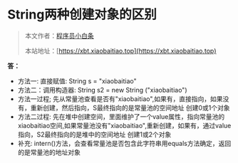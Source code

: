 # String两种创建对象的区别

> 本文作者：[程序员小白条](https://github.com/luoye6)
>
> 本站地址：[https://xbt.xiaobaitiao.top](https://xbt.xiaobaitiao.top)

**答：**

- 方法一: 直接赋值: String s = "xiaobaitiao"
- 方法二：调用构造器: String s2 = new String ("xiaobaitiao")
- 方法一过程; 先从常量池查看是否有"xiaobaitiao",如果有，直接指向，如果没有，重新创建，然后指向，S最终指向的是常量池的空间地址 创建0或1个对象
- 方法二过程: 先在堆中创建空间，里面维护了一个value属性，指向常量池的xiaobaitiao空间,如果常量池没有"xiaobaitiao",重新创建，如果有，通过value指向，S2最终指向的是堆中的空间地址 创建1或2个对象
- 补充: intern()方法，会查看常量池是否包含此字符串用equals方法确定，返回的是常量池的地址对象